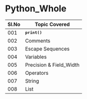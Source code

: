 # Python_Whole
Sl.No | Topic Covered
------|--------------
001 | <strong><tt>print()</tt></strong> 
002 | Comments
003 | Escape Sequences
004 | Variables
005 | Precision & Field_Width
006 | Operators
007 | String
008 | List
